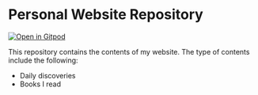 # Personal Website Repository 

[![Open in Gitpod](https://gitpod.io/button/open-in-gitpod.svg)](https://gitpod.io/#https://github.com/youngwoocho/youngwoocho.github.io)

This repository contains the contents of my website.
The type of contents include the following:
* Daily discoveries
* Books I read
